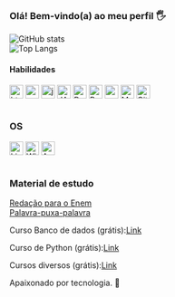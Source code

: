 ### Olá! Bem-vindo(a) ao meu perfil 🖐️ <br>

![GitHub stats](https://github-readme-stats.vercel.app/api?username=RichardMatth&show_icons=true&theme=tokyonight&count_private=false)<br>
![Top Langs](https://github-readme-stats.vercel.app/api/top-langs/?username=RichardMatth&layout=compact&theme=tokyonight)

#### Habilidades
<div style="display: inline_block">
  <img align="center" alt="html5" src="https://cdn.jsdelivr.net/gh/devicons/devicon/icons/html5/html5-original.svg" width="24" height="24"/>
  <img align="center" alt="css" src="https://cdn.jsdelivr.net/gh/devicons/devicon/icons/css3/css3-original.svg" width="24" height="24"/>
  <img align="center" alt="js" src="https://cdn.jsdelivr.net/gh/devicons/devicon/icons/javascript/javascript-original.svg" width="24" height="24"/>
  <img align="center" alt="JAVA" src="http://www.w3.org/2000/svg" width="24" height="24"/>
  <img align="center" alt="Python" src="https://cdn.jsdelivr.net/gh/devicons/devicon/icons/python/python-original.svg" width="24" height="24"/>
  <img align="center" alt="Bootstrap" src="https://cdn.jsdelivr.net/gh/devicons/devicon/icons/bootstrap/bootstrap-original.svg" width="24" height="24">
  <img align="center" alt="nodejs" src="https://cdn.jsdelivr.net/gh/devicons/devicon/icons/nodejs/nodejs-original.svg" width="24" height="24"/>
  <img align="center" alt="MySQL" src="https://cdn.jsdelivr.net/gh/devicons/devicon/icons/mysql/mysql-original-wordmark.svg" width="24" height="24"/>
  <img align="center" alt="Git" src="https://cdn.jsdelivr.net/gh/devicons/devicon/icons/git/git-original.svg" width="24" height="24"/>
</div><br/>

### OS
<div style="display: inline_block">
  <img align="center" alt="Linux" src="https://cdn.jsdelivr.net/gh/devicons/devicon/icons/linux/linux-original.svg" width="24" height="24"/>
  <img align="center" alt="Windows" src="https://cdn.jsdelivr.net/gh/devicons/devicon/icons/windows8/windows8-original.svg" width="24" height="24"/>
  <img align="center" alt="Android" src="https://cdn.jsdelivr.net/gh/devicons/devicon/icons/android/android-original.svg" width="24" height="24" />
</div>
<br>

### Material de estudo

<a href="https://apps.univesp.br/enem-escreva-pra-ver/">Redação para o Enem</a><br>
<a href="https://apps.univesp.br/palavra-puxa-palavra/">Palavra-puxa-palavra</a>
<br>

<p>Curso Banco de dados (grátis):<a href="https://www.ev.org.br/trilhas-de-conhecimento/banco-de-dados">Link</a><br></p>
<p>Curso de Python (grátis):<a href="https://www.ev.org.br/trilhas-de-conhecimento/linguagem-de-programacao-python">Link</a></p>
<p>Cursos diversos (grátis):<a href="https://ibqp-ava.com/loja_virtual/cursos.php?id=INFORM%C3%81TICA%20E%20TECNOLOGIA">Link</a></p>

Apaixonado por tecnologia. 💓
